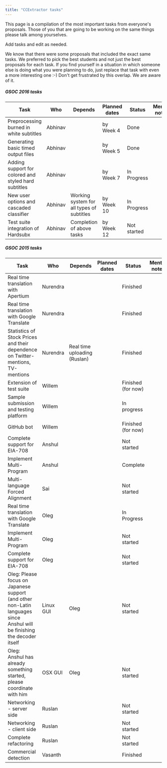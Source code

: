 ```yaml
---
title: "CCExtractor tasks"
---
```


This page is a compilation of the most important tasks from everyone's
proposals. Those of you that are going to be working on the same things
please talk among yourselves.

Add tasks and edit as needed.

We know that there were some proposals that included the exact same
tasks. We preferred to pick the best students and not just the best
proposals for each task. If you find yourself in a situation in which
someone else is doing what you were planning to do, just replace that
task with even a more interesting one :-) Don't get frustrated by this
overlap. We are aware of it.

##### GSOC 2016 tasks


| Task | Who | Depends | Planned dates | Status | Mentor notes |
|---|---|---|---|---|---|
| Preprocessing burned in white subtitles | Abhinav | | by Week 4| Done | | 
| Generating basic timed output files | Abhinav | | by Week 5| Done | | 
| Adding support for colored and styled hard subtitles | Abhinav | | by Week 7 | In Progress | | 
| New user options and cascaded classifier | Abhinav | Working system for all types of subtitles | by Week 10 | In Progress | | 
| Test suite integration of Hardsubx | Abhinav | Completion of above tasks | by Week 12 | Not started | |

##### GSOC 2015 tasks

| Task | Who | Depends | Planned dates | Status | Mentor notes |
|---|---|---|---|---|---|
| Real time translation with Apertium | Nurendra | | | Finished | 
| Real time translation with Google Translate | Nurendra | | | Finished | 
| Statistics of Stock Prices and their dependence on Twitter-mentions, TV-mentions | Nurendra | Real time uploading (Ruslan) | | Finished | 
| Extension of test suite | Willem | | | Finished (for now) | 
| Sample submission and testing platform | Willem | | | In progress | 
| GitHub bot | Willem | | | Finished (for now) | 
| Complete support for EIA-708 | Anshul | | | Not started | 
| Implement Multi-Program | Anshul | | | Complete| 
| Multi-language Forced Alignment | Sai | | | Not started | 
| Real time translation with Google Translate | Oleg | | | In Progress | 
| Implement Multi-Program | Oleg | | | Not started | 
| Complete support for EIA-708 | Oleg | | | Not started |
| Oleg: Please focus on Japanese support (and other non-Latin languages since Anshul will be finishing the decoder itself  | Linux GUI | Oleg  | | Not started |
| Oleg: Anshul has already something started, please coordinate with him | OSX GUI | Oleg  | | Not started | | 
| Networking - server side | Ruslan | | | Not started | | 
| Networking - client side | Ruslan | | | Not started | | 
| Complete refactoring | Ruslan | | | Not started | | 
| Commercial detection | Vasanth| | | Finished | |
